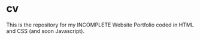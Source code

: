 # cv
This is the repository for my INCOMPLETE Website Portfolio coded in HTML and CSS (and soon Javascript).
